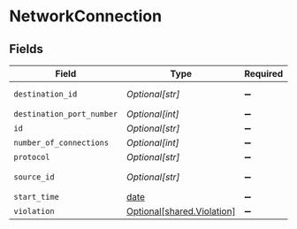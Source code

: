 # NetworkConnection


## Fields

| Field                                                                | Type                                                                 | Required                                                             | Description                                                          |
| -------------------------------------------------------------------- | -------------------------------------------------------------------- | -------------------------------------------------------------------- | -------------------------------------------------------------------- |
| `destination_id`                                                     | *Optional[str]*                                                      | :heavy_minus_sign:                                                   | Destination App id                                                   |
| `destination_port_number`                                            | *Optional[int]*                                                      | :heavy_minus_sign:                                                   | N/A                                                                  |
| `id`                                                                 | *Optional[str]*                                                      | :heavy_minus_sign:                                                   | N/A                                                                  |
| `number_of_connections`                                              | *Optional[int]*                                                      | :heavy_minus_sign:                                                   | N/A                                                                  |
| `protocol`                                                           | *Optional[str]*                                                      | :heavy_minus_sign:                                                   | N/A                                                                  |
| `source_id`                                                          | *Optional[str]*                                                      | :heavy_minus_sign:                                                   | Source App id                                                        |
| `start_time`                                                         | [date](https://docs.python.org/3/library/datetime.html#date-objects) | :heavy_minus_sign:                                                   | N/A                                                                  |
| `violation`                                                          | [Optional[shared.Violation]](../../models/shared/violation.md)       | :heavy_minus_sign:                                                   | N/A                                                                  |